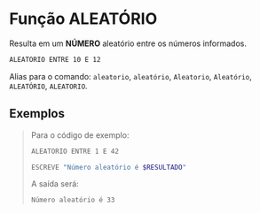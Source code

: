 # Função ALEATÓRIO

Resulta em um **NÚMERO** aleatório entre os números informados.

```sh
ALEATORIO ENTRE 10 E 12
```

Alias para o comando: `aleatorio`, `aleatório`, `Aleatorio`, `Aleatório`, `ALEATÓRIO`, `ALEATORIO`.

## Exemplos

> Para o código de exemplo:
> ```sh
> ALEATORIO ENTRE 1 E 42
>
> ESCREVE "Número aleatório é $RESULTADO"
> ```
> A saída será:
> ```sh
> Número aleatório é 33
> ```
